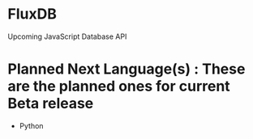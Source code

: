# FluxDB

Upcoming JavaScript Database API

# Planned Next Language(s) : These are the planned ones for current Beta release
- Python
